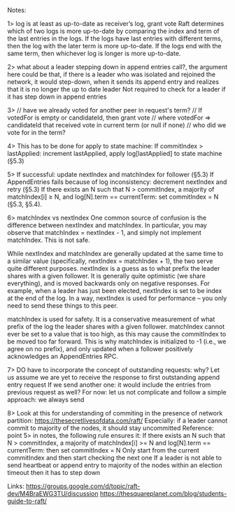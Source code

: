 Notes:

1>
log is at least as up-to-date as receiver’s log, grant vote
Raft determines which of two logs is more up-to-date by comparing the index and term of
the last entries in the logs. If the logs have last entries with different terms,
then the log with the later term is more up-to-date. If the logs end with the same term,
then whichever log is longer is more up-to-date.

2>
what about a leader stepping down in append entries call?, the argument here could be that, if there is a leader
who was isolated and rejoined the network, it would step-down, when it sends its append entry and
realizes that it is no longer the up to date leader
Not required to check for a leader if it has step down in append entries

3>
// have we already voted for another peer in request's term?
// If votedFor is empty or candidateId, then grant vote
// where votedFor => candidateId that received vote in current term (or null if none)
// who did we vote for in the term?

4> This has to be done for apply to state machine:
If commitIndex > lastApplied: increment lastApplied, apply log[lastApplied] to state machine (§5.3)

5>
If successful: update nextIndex and matchIndex for follower (§5.3)
If AppendEntries fails because of log inconsistency: decrement nextIndex and retry (§5.3)
If there exists an N such that N > commitIndex, a majority of matchIndex[i] ≥ N, and log[N].term == currentTerm: set commitIndex = N (§5.3, §5.4).

6> matchIndex vs nextIndex
One common source of confusion is the difference between nextIndex and matchIndex. In particular, you may observe that
matchIndex = nextIndex - 1, and simply not implement matchIndex. This is not safe.

While nextIndex and matchIndex are generally updated at the same time to a similar value (specifically, nextIndex = matchIndex + 1),
the two serve quite different purposes. nextIndex is a guess as to what prefix the leader shares with a given follower.
It is generally quite optimistic (we share everything), and is moved backwards only on negative responses.
For example, when a leader has just been elected, nextIndex is set to be index at the end of the log.
In a way, nextIndex is used for performance – you only need to send these things to this peer.

matchIndex is used for safety. It is a conservative measurement of what prefix of the log the
leader shares with a given follower. matchIndex cannot ever be set to a value that is too high,
as this may cause the commitIndex to be moved too far forward.
This is why matchIndex is initialized to -1 (i.e., we agree on no prefix),
and only updated when a follower positively acknowledges an AppendEntries RPC.

7> DO have to incorporate the concept of outstanding requests: why?
Let us assume we are yet to receive the response to first outstanding append entry request
If we send another one: it would include the entries from previous request as well?
For now: let us not complicate and follow a simple approach: we always send

8> Look at this for understanding of commiting in the presence of network partition: https://thesecretlivesofdata.com/raft/
Especially: if a leader cannot commit to majority of the nodes, it should stay uncommitted
Reference: point 5> in notes, the following rule ensures it:
  If there exists an N such that N > commitIndex, a majority of matchIndex[i] >= N and log[N].term == currentTerm:
  then set commitIndex = N
  Only start from the current commitIndex and then start checking the next one
  If a leader is not able to send heartbeat or append entry to majority of the nodes within an election timeout
  then it has to step down

Links:
https://groups.google.com/d/topic/raft-dev/M4BraEWG3TU/discussion
https://thesquareplanet.com/blog/students-guide-to-raft/
